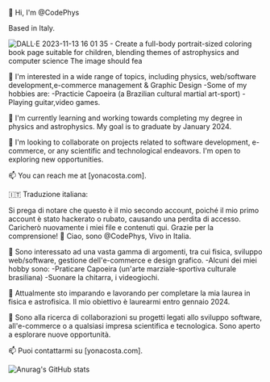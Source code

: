 
👋 Hi, I'm @CodePhys

Based in Italy.


![DALL·E 2023-11-13 16 01 35 - Create a full-body portrait-sized coloring book page suitable for children, blending themes of astrophysics and computer science  The image should fea](https://github.com/CodePhys/CodePhys/assets/148820397/04b27efc-8b35-45b8-a635-e1bdbf26f423)



👀 I'm interested in a wide range of topics, including physics, web/software development,e-commerce management & Graphic Design
-Some of my hobbies are:
-Practicie Capoeira (a Brazilian cultural martial art-sport)
-Playing guitar,video games.

🌱 I'm currently learning and working towards completing my degree in physics and astrophysics. My goal is to graduate by January 2024.

💞️ I'm looking to collaborate on projects related to software development, e-commerce, or any scientific and technological endeavors. I'm open to exploring new opportunities.

📫 You can reach me at [yonacosta.com].

🇮🇹 Traduzione italiana:

Si prega di notare che questo è il mio secondo account, poiché il mio primo account è stato hackerato o rubato, causando una perdita di accesso. Caricherò nuovamente i miei file e contenuti qui. Grazie per la comprensione!
👋 Ciao, sono @CodePhys, Vivo in Italia.

👀 Sono interessato ad una vasta gamma di argomenti, tra cui fisica, sviluppo web/software, gestione dell'e-commerce e design grafico.
-Alcuni dei miei hobby sono:
-Praticare Capoeira (un'arte marziale-sportiva culturale brasiliana)
-Suonare la chitarra, i videogiochi.

🌱 Attualmente sto imparando e lavorando per completare la mia laurea in fisica e astrofisica. Il mio obiettivo è laurearmi entro gennaio 2024.

💞️ Sono alla ricerca di collaborazioni su progetti legati allo sviluppo software, all'e-commerce o a qualsiasi impresa scientifica e tecnologica. Sono aperto a esplorare nuove opportunità.

📫 Puoi contattarmi su [yonacosta.com].

![Anurag's GitHub stats](https://github-readme-stats.vercel.app/api?username=CodePhys&show_icons=true&theme=radical)

<!---
CodePhys/CodePhys è il mio repository speciale ✨ perché il suo `README.md` (questo file) appare sul tuo profilo GitHub.
Puoi fare clic sul collegamento Anteprima per visualizzare le modifiche.
--->
